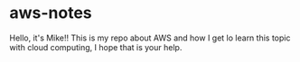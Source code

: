 # aws-notes
Hello, it's Mike!! This is my repo about AWS and how I get lo learn this topic with cloud computing, I hope that is your help.
